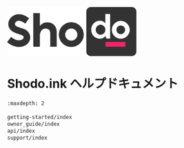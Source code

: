 <img src="_static/img/logo/ShodoLogo_1000.png" width="300" />

# Shodo.ink ヘルプドキュメント

```{toctree}
:maxdepth: 2

getting-started/index
owner_guide/index
api/index
support/index
```

